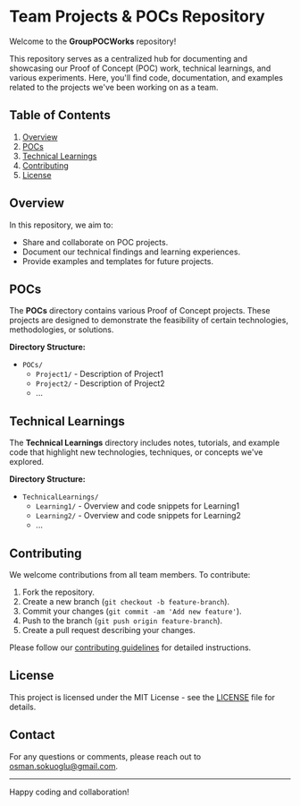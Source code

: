 # Team Projects & POCs Repository

Welcome to the **GroupPOCWorks** repository!

This repository serves as a centralized hub for documenting and showcasing our Proof of Concept (POC) work, technical learnings, and various experiments. Here, you'll find code, documentation, and examples related to the projects we've been working on as a team.

## Table of Contents

1. [Overview](#overview)
2. [POCs](#pocs)
3. [Technical Learnings](#technical-learnings)
4. [Contributing](#contributing)
5. [License](#license)

## Overview

In this repository, we aim to:
- Share and collaborate on POC projects.
- Document our technical findings and learning experiences.
- Provide examples and templates for future projects.

## POCs

The **POCs** directory contains various Proof of Concept projects. These projects are designed to demonstrate the feasibility of certain technologies, methodologies, or solutions.

**Directory Structure:**
- `POCs/`
  - `Project1/` - Description of Project1
  - `Project2/` - Description of Project2
  - ...

## Technical Learnings

The **Technical Learnings** directory includes notes, tutorials, and example code that highlight new technologies, techniques, or concepts we've explored.

**Directory Structure:**
- `TechnicalLearnings/`
  - `Learning1/` - Overview and code snippets for Learning1
  - `Learning2/` - Overview and code snippets for Learning2
  - ...

## Contributing

We welcome contributions from all team members. To contribute:
1. Fork the repository.
2. Create a new branch (`git checkout -b feature-branch`).
3. Commit your changes (`git commit -am 'Add new feature'`).
4. Push to the branch (`git push origin feature-branch`).
5. Create a pull request describing your changes.

Please follow our [contributing guidelines](CONTRIBUTING.md) for detailed instructions.

## License

This project is licensed under the MIT License - see the [LICENSE](LICENSE) file for details.

## Contact

For any questions or comments, please reach out to [osman.sokuoglu@gmail.com](mailto:osman.sokuoglu@gmail.com).

---

Happy coding and collaboration!
